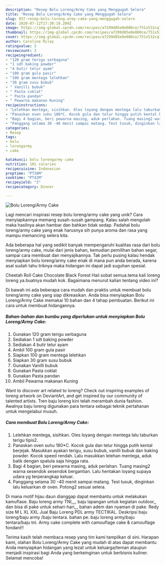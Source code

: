 ```yaml
---
description: "Resep Bolu Loreng/Army Cake yang Menggugah Selera"
title: "Resep Bolu Loreng/Army Cake yang Menggugah Selera"
slug: 937-resep-bolu-loreng-army-cake-yang-menggugah-selera
date: 2020-07-12T17:30:19.209Z
image: https://img-global.cpcdn.com/recipes/a7299d85e0e080ce/751x532cq70/bolu-lorengarmy-cake-foto-resep-utama.jpg
thumbnail: https://img-global.cpcdn.com/recipes/a7299d85e0e080ce/751x532cq70/bolu-lorengarmy-cake-foto-resep-utama.jpg
cover: https://img-global.cpcdn.com/recipes/a7299d85e0e080ce/751x532cq70/bolu-lorengarmy-cake-foto-resep-utama.jpg
author: Caroline Riley
ratingvalue: 3
reviewcount: 3
recipeingredient:
- "120 gram terigu serbaguna"
- "1 sdt baking powder"
- "4 butir telur ayam"
- "100 gram gula pasir"
- "100 gram mentega lelehkan"
- "30 gram susu bubuk"
- " Vanilli bubuk"
- " Pasta coklat"
- " Pasta pandan"
- " Pewarna makanan Kuning"
recipeinstructions:
- "Lelehkan mentega, sisihkan. Oles loyang dengan mentega lalu taburkan terigu tipis2."
- "Panaskan oven suhu 180*C. Kocok gula dan telur hingga putih kental berjejak. Masukkan ayakan terigu, susu bubuk, vanilli bubuk dan baking powder. Kocok speed rendah. Lalu masukkan lelehan mentega, aduk balik dengan spatula saja hingga rata."
- "Bagi 4 bagian, beri pewarna masing, aduk perlahan. Tuang masing2 warna sesendok sesendok bergantian. Lalu hentakan loyang supaya udara yg terperangkap keluar."
- "Panggang selama 30 -40 menit sampai matang. Test tusuk, dinginkan lalu keluarkan dr oven. Potong2 sesuai selera."
categories:
- Resep
tags:
- bolu
- lorengarmy
- cake

katakunci: bolu lorengarmy cake 
nutrition: 101 calories
recipecuisine: Indonesian
preptime: "PT38M"
cooktime: "PT42M"
recipeyield: "3"
recipecategory: Dinner

---
```



![Bolu Loreng/Army Cake](https://img-global.cpcdn.com/recipes/a7299d85e0e080ce/751x532cq70/bolu-lorengarmy-cake-foto-resep-utama.jpg)

Lagi mencari inspirasi resep bolu loreng/army cake yang unik? Cara menyiapkannya memang susah-susah gampang. Kalau salah mengolah maka hasilnya akan hambar dan bahkan tidak sedap. Padahal bolu loreng/army cake yang enak harusnya sih punya aroma dan rasa yang mampu memancing selera kita.

Ada beberapa hal yang sedikit banyak mempengaruhi kualitas rasa dari bolu loreng/army cake, mulai dari jenis bahan, kemudian pemilihan bahan segar, sampai cara membuat dan menyajikannya. Tak perlu pusing kalau hendak menyiapkan bolu loreng/army cake enak di mana pun anda berada, karena asal sudah tahu triknya maka hidangan ini dapat jadi suguhan spesial.

Cheetah Roll Cake Chocolate Black Forest Haii sobat semua.tema kali loreng loreng ya.buatnya mudah kok. Bagaimana menurut kalian tentang video ini?


Di bawah ini ada beberapa cara mudah dan praktis untuk membuat bolu loreng/army cake yang siap dikreasikan. Anda bisa menyiapkan Bolu Loreng/Army Cake memakai 10 bahan dan 4 tahap pembuatan. Berikut ini cara untuk membuat hidangannya.

<!--inarticleads1-->

##### Bahan-bahan dan bumbu yang diperlukan untuk menyiapkan Bolu Loreng/Army Cake:

1. Gunakan 120 gram terigu serbaguna
1. Sediakan 1 sdt baking powder
1. Sediakan 4 butir telur ayam
1. Ambil 100 gram gula pasir
1. Siapkan 100 gram mentega lelehkan
1. Siapkan 30 gram susu bubuk
1. Gunakan  Vanilli bubuk
1. Gunakan  Pasta coklat
1. Gunakan  Pasta pandan
1. Ambil  Pewarna makanan Kuning


Want to discover art related to loreng? Check out inspiring examples of loreng artwork on DeviantArt, and get inspired by our community of talented artists. Tren baju loreng kini telah merambah dunia fashion. Awalnya baju loreng digunakan para tentara sebagai teknik pertahanan untuk mengelabui musuh. 

<!--inarticleads2-->

##### Cara membuat Bolu Loreng/Army Cake:

1. Lelehkan mentega, sisihkan. Oles loyang dengan mentega lalu taburkan terigu tipis2.
1. Panaskan oven suhu 180*C. Kocok gula dan telur hingga putih kental berjejak. Masukkan ayakan terigu, susu bubuk, vanilli bubuk dan baking powder. Kocok speed rendah. Lalu masukkan lelehan mentega, aduk balik dengan spatula saja hingga rata.
1. Bagi 4 bagian, beri pewarna masing, aduk perlahan. Tuang masing2 warna sesendok sesendok bergantian. Lalu hentakan loyang supaya udara yg terperangkap keluar.
1. Panggang selama 30 -40 menit sampai matang. Test tusuk, dinginkan lalu keluarkan dr oven. Potong2 sesuai selera.


Di mana motif hijau daun dianggap dapat membantu untuk melakukan kamuflase. Baju loreng army TNI,,,, baju lapangan untuk kegiatan outdoor,, dan bisa di pake untuk sehari-hari,,, bahan adem dan nyaman di pake. Redy size M L XL XXL Jual Baju Loreng PDL army TECTIKAL. Deskripsi baju loreng/baju army /baju tentara. bahan pe. baju loreng army/baju tentara/baju tni. Army cake complete with camouflage cake &amp; camouflage fondant!! 

Terima kasih telah membaca resep yang tim kami tampilkan di sini. Harapan kami, olahan Bolu Loreng/Army Cake yang mudah di atas dapat membantu Anda menyiapkan hidangan yang lezat untuk keluarga/teman ataupun menjadi inspirasi bagi Anda yang berkeinginan untuk berbisnis kuliner. Selamat mencoba!
